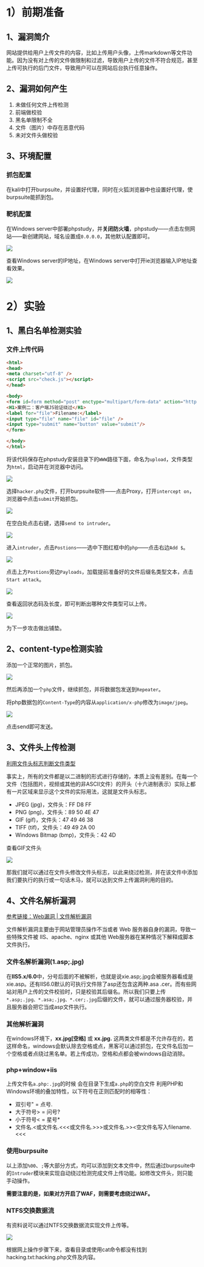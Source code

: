# 1）前期准备

## 1、漏洞简介

网站提供给用户上传文件的内容，比如上传用户头像，上传markdown等文件功能。因为没有对上传的文件做限制和过滤，导致用户上传的文件不符合规范，甚至上传可执行的后门文件，导致用户可以在网站后台执行任意操作。



## 2、漏洞如何产生

1. 未做任何文件上传检测
2. 前端做校验
3. 黑名单限制不全
4. 文件（图片）中存在恶意代码
5. 未对文件头做校验



## 3、环境配置

### 抓包配置

在kali中打开burpsuite，并设置好代理，同时在火狐浏览器中也设置好代理，使burpsuite能抓到包。

### 靶机配置

在Windows server中部署phpstudy，并**关闭防火墙**，phpstudy——点击左侧网站——新创建网站，域名设置成`0.0.0.0`，其他默认配置即可。

![](https://borinboy.oss-cn-shanghai.aliyuncs.com/huan20210815215235.png)

查看Windows server的IP地址，在Windows server中打开ie浏览器输入IP地址查看效果。

![](https://borinboy.oss-cn-shanghai.aliyuncs.com/huan20210815215629.png)



# 2）实验

## 1、黑白名单检测实验

### 文件上传代码

```html
<html>
<head>
<meta charset="utf-8" />
<script src="check.js"></script>
</head>

<body>
<form id=form method="post" enctype="multipart/form-data" action="http://10.0.0.129">
<H1>案例二：客户端JS验证绕过</H1>
<label for="file">Filename:</label>
<input type="file" name="file" id="file" /> 
<input type="submit" name="button" value="submit"/>
</form>

</body>
</html>
```

将该代码保存在phpstudy安装目录下的`WWW`路径下面，命名为`upload`，文件类型为`html`，启动并在浏览器中访问。

![](https://borinboy.oss-cn-shanghai.aliyuncs.com/huan20210815220308.png)

选择`hacker.php`文件，打开burpsuite软件——点击Proxy，打开`intercept on`，浏览器中点击`submit`开始抓包。

![](https://borinboy.oss-cn-shanghai.aliyuncs.com/huan20210815220248.png)

在空白处点击右键，选择`send to intruder`。

![](https://borinboy.oss-cn-shanghai.aliyuncs.com/huan20210815221010.png)

进入`intruder`，点击`Postions`——选中下图红框中的`php`——点击右边`Add $`。

![](https://borinboy.oss-cn-shanghai.aliyuncs.com/huan20210815220902.png)

点击上方`Postions`旁边`Payloads`，加载提前准备好的文件后缀名类型文本，点击`Start attack`。

![](https://borinboy.oss-cn-shanghai.aliyuncs.com/huan20210815221641.png)

查看返回状态码及长度，即可判断出哪种文件类型可以上传。

![](https://borinboy.oss-cn-shanghai.aliyuncs.com/huan20210815221948.png)

为下一步攻击做出铺垫。



## 2、content-type检测实验

添加一个正常的图片，抓包。

![](https://borinboy.oss-cn-shanghai.aliyuncs.com/huan20210816080105.png)

然后再添加一个`php`文件，继续抓包，并将数据包发送到`Repeater`。

将php数据包的`Content-Type`的内容从`application/x-php`修改为`image/jpeg`。

![](https://borinboy.oss-cn-shanghai.aliyuncs.com/huan20210816080842.png)

点击send即可发送。

## 3、文件头上传检测

[利用文件头标志判断文件类型](https://blog.mythsman.com/post/5d301940976abc05b345469f/)

事实上，所有的文件都是以二进制的形式进行存储的，本质上没有差别。在每一个文件（包括图片，视频或其他的非ASCII文件）的开头（十六进制表示）实际上都有一片区域来显示这个文件的实际用法，这就是文件头标志。

* JPEG (jpg)，文件头：FF D8 FF 
* PNG (png)，文件头：89 50 4E 47 
* GIF (gif)，文件头：47 49 46 38 
* TIFF (tif)，文件头：49 49 2A 00 
* Windows Bitmap (bmp)，文件头：42 4D

查看GIF文件头

![](https://borinboy.oss-cn-shanghai.aliyuncs.com/huan20210816082358.png)

那我们就可以通过在文件头修改文件头标志，以此来绕过检测，并在该文件中添加我们要执行的执行或一句话木马，就可以达到文件上传漏洞利用的目的。



## 4、文件名解析漏洞

[参考链接：Web漏洞 | 文件解析漏洞](https://cloud.tencent.com/developer/article/1597989)

文件解析漏洞主要由于网站管理员操作不当或者 Web 服务器自身的漏洞，导致一些特殊文件被 IIS、apache、nginx 或其他 Web服务器在某种情况下解释成脚本文件执行。

### 文件名解析漏洞(1.asp;.jpg)

在**IIS5.x/6.0**中，分号后面的不被解析，也就是说xie.asp;.jpg会被服务器看成是xie.asp。还有IIS6.0默认的可执行文件除了asp还包含这两种.asa .cer。而有些网站对用户上传的文件校验时，只是校验其后缀名。所以我们只要上传` *.asp;.jpg、*.asa;.jpg、*.cer;.jpg`后缀的文件，就可以通过服务器校验，并且服务器会把它当成asp文件执行。

### 其他解析漏洞

在windows环境下，**xx.jpg[空格]**  或 **xx.jpg.**  这两类文件都是不允许存在的，若这样命名，windows会默认除去空格或点，黑客可以通过抓包，在文件名后加一个空格或者点绕过黑名单。若上传成功，空格和点都会被windows自动消除。

### php+window+iis

上传文件名`a.php:.jpg`的时候 会在目录下生成`a.php`的空白文件
利用PHP和Windows环境的叠加特性，以下符号在正则匹配时的相等性：

* 双引号"     =   点号.
* 大于符号>   =   问号?
* 小于符号<   =   星号*
* 文件名.<或文件名.<<<或文件名.>>>或文件名.>><空文件名写入filename.<<<

### 使用burpsuite

以上添加`%00`、`;`等大部分方式，均可以添加到文本文件中，然后通过burpsuite中的`Intruder`模块来实现自动绕过检测完成文件上传功能。如修改文件头，则只能手动操作。

**需要注意的是，如果对方开启了WAF，则需要考虑绕过WAF。**

### NTFS交换数据流

有资料说可以通过NTFS交换数据流实现文件上传等。

![](https://borinboy.oss-cn-shanghai.aliyuncs.com/huan20210816220647.png)

根据网上操作步骤下来，查看目录或使用cat命令都没有找到hacking.txt:hacking.php文件及内容。
